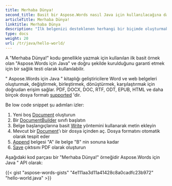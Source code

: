 ```yaml
---
title: Merhaba Dünya!
second_title: Basit bir Aspose.Words nasıl Java için kullanılacağına dair bir örnek
articleTitle: Merhaba Dünya!
linktitle: Merhaba Dünya
description: "İlk belgenizi desteklenen herhangi bir biçimde oluşturmak, düzenlemek ve kaydetmek için Aspose.Words'ı Java'de deneyin Java'deki basitliğini ve gücünü."
type: docs
weight: 20
url: /tr/java/hello-world/
---
```


A "Merhaba Dünya!" kodu genellikle yazmak için kullanılan ilk basit örnek olan "Aspose.Words için Java" ve doğru şekilde kurulduğunu garanti etmek için bir sağlık testi olarak kullanılabilir.

" Aspose.Words için Java " kitaplığı geliştiricilere Word ve web belgeleri oluşturmak, değiştirmek, birleştirmek, dönüştürmek, karşılaştırmak için doğrudan erişim sağlar. PDF, DOCX, DOC, RTF, ODT, EPUB, HTML ve daha birçok dosya formatı [supported](/words/java/supported-document-formats/) 'dir.

Be low code snippet şu adımları izler:

1. Yeni boş [Document](https://reference.aspose.com/words/java/com.aspose.words/document/) oluşturun
1. Bir [DocumentBuilder](https://reference.aspose.com/words/java/com.aspose.words/documentbuilder/) sınıfı başlatın
1. Belge başlangıçlarına basit [Write](https://reference.aspose.com/words/java/com.aspose.words/documentbuilder/#write-java.lang.String) yöntemini kullanarak metin ekleyin
1. Mevcut bir [Document](https://reference.aspose.com/words/java/com.aspose.words/document/#Document-java.lang.String)'ı bir dosya içinden aç. Dosya formatını otomatik olarak tespit eder
1. [Append](https://reference.aspose.com/words/java/com.aspose.words/document/#appendDocument-com.aspose.words.Document-int) belgesi "A" ile belge "B" nin sonuna kadar
1. [Save](https://reference.aspose.com/words/java/com.aspose.words/document/#save-java.lang.String) çıktısını PDF olarak oluşturun

Aşağıdaki kod parçası bir "Merhaba Dünya!" örneğidir Aspose.Words için Java " API olarak:

{{< gist "aspose-words-gists" "4e111aa3d11a41428c8a0cadfc23b972" "hello-world.java" >}}
